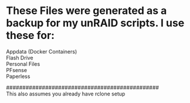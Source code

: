 # These Files were generated as a backup for my unRAID scripts. I use these for:

Appdata (Docker Containers) <br>
Flash Drive <br>
Personal Files <br>
PFsense <br>
 Paperless

###############################################<br>
This also assumes you already have rclone setup
